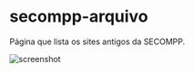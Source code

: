# secompp-arquivo

Página que lista os sites antigos da SECOMPP.

![screenshot](.assets/screenshot.png)
